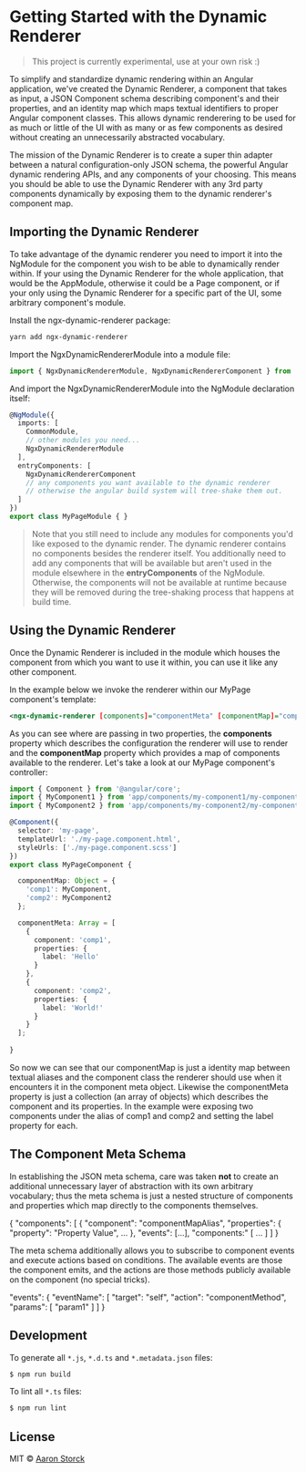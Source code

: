 # Getting Started with the Dynamic Renderer

> This project is currently experimental, use at your own risk :)

To simplify and standardize dynamic rendering within an Angular application, we've created the Dynamic Renderer, a component that takes as input, a JSON Component schema describing component's and their properties, and an identity map which maps textual identifiers to proper Angular component classes. This allows dynamic renderering to be used for as much or little of the UI with as many or as few components as desired without creating an unnecessarily abstracted vocabulary.

The mission of the Dynamic Renderer is to create a super thin adapter between a natural configuration-only JSON schema, the powerful Angular dynamic rendering APIs, and any components of your choosing. This means you should be able to use the Dynamic Renderer with any 3rd party components dynamically by exposing them to the dynamic renderer's component map.

## Importing the Dynamic Renderer

To take advantage of the dynamic renderer you need to import it into the NgModule for the component you wish to be able to dynamically render within. If your using the Dynamic Renderer for the whole application, that would be the AppModule, otherwise it could be a Page component, or if your only using the Dynamic Renderer for a specific part of the UI, some arbitrary component's module.

Install the ngx-dynamic-renderer package:

```bash
yarn add ngx-dynamic-renderer
```

Import the NgxDynamicRendererModule into a module file:

```typescript
import { NgxDynamicRendererModule, NgxDynamicRendererComponent } from 'ngx-dynamic-renderer';
```

And import the NgxDynamicRendererModule into the NgModule declaration itself:

```typescript
@NgModule({
  imports: [
    CommonModule,
    // other modules you need...
    NgxDynamicRendererModule
  ],
  entryComponents: [
  	NgxDynamicRendererComponent
    // any components you want available to the dynamic renderer
    // otherwise the angular build system will tree-shake them out.
  ]
})
export class MyPageModule { }
```

> Note that you still need to include any modules for components you'd like exposed to the dynamic render. The dynamic renderer contains no components besides the renderer itself. You additionally need to add any components that will be available but aren't used in the module elsewhere in the **entryComponents** of the NgModule. Otherwise, the components will not be available at runtime because they will be removed during the tree-shaking process that happens at build time.

## Using the Dynamic Renderer

Once the Dynamic Renderer is included in the module which houses the component from which you want to use it within, you can use it like any other component. 

In the example below we invoke the renderer within our MyPage component's template:

```xml
<ngx-dynamic-renderer [components]="componentMeta" [componentMap]="componentMap"></ngx-dynamic-renderer>
```

As you can see where are passing in two properties, the **components** property which describes the configuration the renderer will use to render and the **componentMap** property which provides a map of components available to the renderer. Let's take a look at our MyPage component's controller:

```typescript
import { Component } from '@angular/core';
import { MyComponent1 } from 'app/components/my-component1/my-component1.component';
import { MyComponent2 } from 'app/components/my-component2/my-component2.component';

@Component({
  selector: 'my-page',
  templateUrl: './my-page.component.html',
  styleUrls: ['./my-page.component.scss']
})
export class MyPageComponent {

  componentMap: Object = {
    'comp1': MyComponent,
    'comp2': MyComponent2
  };

  componentMeta: Array = [
    {
      component: 'comp1',
      properties: {
        label: 'Hello'
      }
    },
    {
      component: 'comp2',
      properties: {
        label: 'World!'
      }
    }
  ];
  
}
```

So now we can see that our componentMap is just a identity map between textual aliases  and the component class the renderer should use when it encounters it in the component meta object. Likewise the componentMeta  property is just a collection (an array of objects) which describes the component and its properties. In the example were exposing two components under the alias of comp1 and comp2 and setting the label property for each. 

## The Component Meta Schema

In establishing the JSON meta schema, care was taken **not** to create an additional unnecessary layer of abstraction with its own arbitrary vocabulary; thus the meta schema is just a nested structure of components and properties which map directly to the components themselves.

{ 
  "components": 
  [
    { 
      "component": "componentMapAlias",
      "properties": {
        "property": "Property Value",
         ...
      },
      "events": [...],
      "components:" [ ... ]
  ]
}

The meta schema additionally allows you to subscribe to component events and execute actions based on conditions. The available events are those the component emits, and the actions are those methods publicly available on the component (no special tricks). 

"events": {
  "eventName": [
    "target": "self",
    "action": "componentMethod",
    "params": [ "param1" ]
  ]
}

## Development

To generate all `*.js`, `*.d.ts` and `*.metadata.json` files:

```bash
$ npm run build
```

To lint all `*.ts` files:

```bash
$ npm run lint
```

## License

MIT © [Aaron Storck](mailto:aaronstorck@gmail.com)
